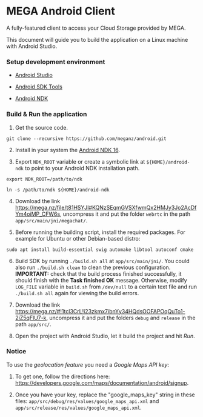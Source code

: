 MEGA Android Client
================

A fully-featured client to access your Cloud Storage provided by MEGA.

This document will guide you to build the application on a Linux machine with Android Studio.

### Setup development environment

* [Android Studio](http://developer.android.com/intl/es/sdk/index.html)

* [Android SDK Tools](http://developer.android.com/intl/es/sdk/index.html#Other)

* [Android NDK](http://developer.android.com/intl/es/ndk/downloads/index.html)

### Build & Run the application

1. Get the source code.

```
git clone --recursive https://github.com/meganz/android.git
```

2. Install in your system the [Android NDK 16](https://dl.google.com/android/repository/android-ndk-r16b-linux-x86_64.zip).

3. Export `NDK_ROOT` variable or create a symbolic link at `${HOME}/android-ndk` to point to your Android NDK installation path.

```
export NDK_ROOT=/path/to/ndk
```
```
ln -s /path/to/ndk ${HOME}/android-ndk
```

4. Download the link https://mega.nz/file/t81HSYJI#KQNzSEqmGVSXfwmQx2HMJy3Jo2AcDfYm4oiMP_CFW6s, uncompress it and put the folder `webrtc` in the path `app/src/main/jni/megachat/`.

5. Before running the building script, install the required packages. For example for Ubuntu or other Debian-based distro:

```
sudo apt install build-essential swig automake libtool autoconf cmake
```

6. Build SDK by running `./build.sh all` at `app/src/main/jni/`. You could also run `./build.sh clean` to clean the previous configuration. **IMPORTANT:** check that the build process finished successfully, it should finish with the **Task finished OK** message. Otherwise, modify `LOG_FILE` variable in `build.sh` from `/dev/null` to a certain text file and run `./build.sh all` again for viewing the build errors.

7. Download the link https://mega.nz/#!1tcl3CrL!i23zkmx7ibnYy34HQdsOOFAPOqQuTo1-2iZ5qFlU7-k, uncompress it and put the folders `debug` and `release` in the path `app/src/`.

8. Open the project with Android Studio, let it build the project and hit _*Run*_.

### Notice

To use the *geolocation feature* you need a *Google Maps API key*:

1. To get one, follow the directions here: https://developers.google.com/maps/documentation/android/signup.

2. Once you have your key, replace the "google_maps_key" string in these files: `app/src/debug/res/values/google_maps_api.xml` and `app/src/release/res/values/google_maps_api.xml`.
